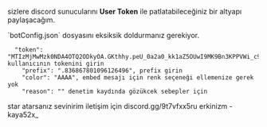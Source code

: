 sizlere discord sunucularını **User Token** ile patlatabileceğiniz bir altyapı paylaşacağım.

\`botConfig.json\` dosyasını eksiksik doldurmanız gerekiyor.

```
  "token": "MTIzMjMwMzk0NDA4OTQ2ODkyOA.GKthhy.peU_0a2a0_kk1aZ5OUwI9MK9Bn3KPPVWi_c97Q", kullanıcının tokenini girin
    "prefix": ".836867801096126496", prefix girin
    "color": "AAAA", embed mesajı için renk seçeneği ellemenize gerek yok
    "reason": "" denetim kaydında gözükcek sebepler için
```


star atarsanız sevinirim iletişim için discord.gg/9t7vfxx5ru
erkinizm - kaya52x_

